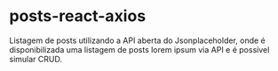 # posts-react-axios
Listagem de posts utilizando a API aberta do Jsonplaceholder, onde é disponibilizada uma listagem de posts lorem ipsum via API e é possível simular CRUD. 
